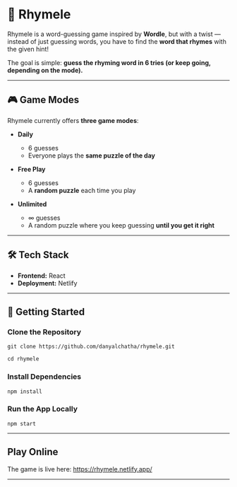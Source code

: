 # 🎤 Rhymele  

Rhymele is a word-guessing game inspired by **Wordle**, but with a twist — instead of just guessing words, you have to find the **word that rhymes** with the given hint!  

The goal is simple: **guess the rhyming word in 6 tries (or keep going, depending on the mode).**  

---

## 🎮 Game Modes  

Rhymele currently offers **three game modes**:  

- **Daily**  
  - 6 guesses  
  - Everyone plays the **same puzzle of the day**  

- **Free Play**  
  - 6 guesses  
  - A **random puzzle** each time you play  

- **Unlimited**  
  - ∞ guesses  
  - A random puzzle where you keep guessing **until you get it right**  

---

## 🛠 Tech Stack  

- **Frontend:** React  
- **Deployment:** Netlify  

---

## 🚀 Getting Started  

### Clone the Repository  
`git clone https://github.com/danyalchatha/rhymele.git`

`cd rhymele`

### Install Dependencies
`npm install`

### Run the App Locally
`npm start`

---

## Play Online

The game is live here: https://rhymele.netlify.app/

---
